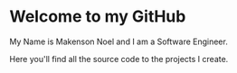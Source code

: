# Welcome to my GitHub

My Name is Makenson Noel and I am a Software Engineer.

Here you'll find all the source code to the projects I create. 
